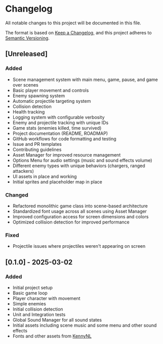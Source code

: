 # Changelog

All notable changes to this project will be documented in this file.

The format is based on [Keep a Changelog](https://keepachangelog.com/en/1.0.0/),
and this project adheres to [Semantic Versioning](https://semver.org/spec/v2.0.0.html).

## [Unreleased]

### Added
- Scene management system with main menu, game, pause, and game over scenes
- Basic player movement and controls
- Enemy spawning system
- Automatic projectile targeting system
- Collision detection
- Health tracking
- Logging system with configurable verbosity
- Enemy and projectile tracking with unique IDs
- Game stats (enemies killed, time survived)
- Project documentation (README, ROADMAP)
- GitHub workflows for code formatting and testing
- Issue and PR templates
- Contributing guidelines
- Asset Manager for improved resource management
- Options Menu for audio settings (music and sound effects volume)
- Different enemy types with unique behaviors (chargers, ranged attackers)
- UI assets in place and working
- Initial sprites and placeholder map in place

### Changed
- Refactored monolithic game class into scene-based architecture
- Standardized font usage across all scenes using Asset Manager
- Improved configuration access for screen dimensions and colors
- Optimized collision detection for improved performance

### Fixed
- Projectile issues where projectiles weren't appearing on screen

## [0.1.0] - 2025-03-02

### Added
- Initial project setup
- Basic game loop
- Player character with movement
- Simple enemies
- Initial collision detection 
- Unit and Integration tests
- Global Sound Manager for all sound states
- Initial assets including scene music and some menu and other sound effects
- Fonts and other assets from [KennyNL](https://kenney.nl/)